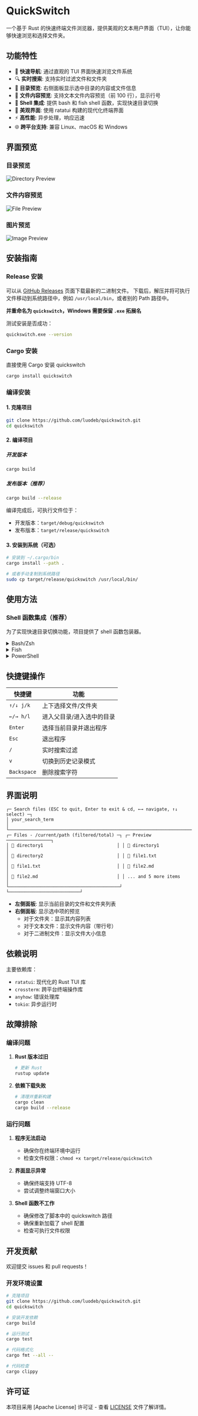 # QuickSwitch

一个基于 Rust 的快速终端文件浏览器，提供美观的文本用户界面（TUI），让你能够快速浏览和选择文件夹。

## 功能特性

- 🚀 **快速导航**: 通过直观的 TUI 界面快速浏览文件系统
- 🔍 **实时搜索**: 支持实时过滤文件和文件夹
- 📁 **目录预览**: 右侧面板显示选中目录的内容或文件信息
- 📄 **文件内容预览**: 支持文本文件内容预览（前 100 行），显示行号
- 🔧 **Shell 集成**: 提供 bash 和 fish shell 函数，实现快速目录切换
- 🎨 **美观界面**: 使用 ratatui 构建的现代化终端界面
- ⚡ **高性能**: 异步处理，响应迅速
- 🌐 **跨平台支持**: 兼容 Linux、macOS 和 Windows

## 界面预览

### 目录预览

![Directory Preview](./assets/directroy_preview.png)

### 文件内容预览

![File Preview](./assets/file_preview.png)

### 图片预览

![Image Preview](./assets/image_preview.png)

## 安装指南

### Release 安装

可以从 [GitHub Releases](https://github.com/luodeb/quickswitch/releases/latest) 页面下载最新的二进制文件。
下载后，解压并将可执行文件移动到系统路径中，例如 `/usr/local/bin`，或者别的 Path 路径中。

**并重命名为 `quickswitch`，Windows 需要保留 `.exe` 拓展名**

测试安装是否成功：

```bash
quickswitch.exe --version
```

### Cargo 安装

直接使用 Cargo 安装 quickswitch

```bash
cargo install quickswitch
```

### 编译安装

#### 1. 克隆项目

```bash
git clone https://github.com/luodeb/quickswitch.git
cd quickswitch
```

#### 2. 编译项目

##### 开发版本

```bash
cargo build
```

##### 发布版本（推荐）

```bash
cargo build --release
```

编译完成后，可执行文件位于：

- 开发版本：`target/debug/quickswitch`
- 发布版本：`target/release/quickswitch`

#### 3. 安装到系统（可选）

```bash
# 安装到 ~/.cargo/bin
cargo install --path .

# 或者手动复制到系统路径
sudo cp target/release/quickswitch /usr/local/bin/
```

## 使用方法

### Shell 函数集成（推荐）

为了实现快速目录切换功能，项目提供了 shell 函数包装器。

<details>
<summary>Bash/Zsh</summary>

> 将以下函数添加到你的 `~/.bashrc` 或 `~/.zshrc` 文件中末尾：
>
> ```sh
> eval "$(quickswitch --init bash)"
> ```
>
> 绑定按键（可选/推荐）Ctrl + E：
>
> ```sh
> bind '"\C-e": "qs\n"'
> ```
>
> 重新加载配置：
>
> ```sh
> source ~/.bashrc  # 或 source ~/.zshrc
> ```

</details>

<details>
<summary>Fish</summary>

> 将以下函数添加到你的 `~/.config/fish/config.fish` 文件中末尾：
>
> ```sh
> quickswitch --init fish | source
> ```
>
> 绑定按键（可选/推荐）Ctrl + E：
>
> ```sh
> bind \ce qs
> ```
>
> 重新加载配置：
>
> ```sh
> source ~/.config/fish/config.fish
> ```

</details>

<details>
<summary>PowerShell</summary>

> 将以下函数添加到你的 PowerShell 配置文件（`code $profile`）中：
>
> ```powershell
> Invoke-Expression (& { (quickswitch.exe --init powershell | Out-String) })
> ```
>
> 绑定按键（可选/推荐）Ctrl + E：
>
> ```powershell
> Import-Module PSReadLine
>
> # 绑定 Ctrl+E 快捷键
> Set-PSReadLineKeyHandler -Key 'Ctrl+e' `
>     -BriefDescription 'RunMyFunction' `
>     -ScriptBlock {
>        [Microsoft.PowerShell.PSConsoleReadLine]::RevertLine()
>        [Microsoft.PowerShell.PSConsoleReadLine]::Insert("qs")
>        [Microsoft.PowerShell.PSConsoleReadLine]::AcceptLine()
>    }
> ```
>
> 重新加载配置：
>
> ```powershell
> . $profile
> ```

</details>

## 快捷键操作

| 快捷键      | 功能                      |
| ----------- | ------------------------- |
| `↑/↓ j/k`   | 上下选择文件/文件夹       |
| `←/→ h/l`   | 进入父目录/进入选中的目录 |
| `Enter`     | 选择当前目录并退出程序    |
| `Esc`       | 退出程序                  |
| `/`         | 实时搜索过滤              |
| `v`         | 切换到历史记录模式        |
| `Backspace` | 删除搜索字符              |

## 界面说明

```
┌─ Search files (ESC to quit, Enter to exit & cd, ←→ navigate, ↑↓ select) ─┐
│ your_search_term                                                          │
└──────────────────────────────────────────────────────────────────────────┘
┌─ Files - /current/path (filtered/total) ─┐ ┌─ Preview ─────────────────┐
│ 📁 directory1                            │ │ 📁 directory1             │
│ 📁 directory2                            │ │ 📄 file1.txt              │
│ 📄 file1.txt                             │ │ 📄 file2.md               │
│ 📄 file2.md                              │ │ ... and 5 more items     │
└──────────────────────────────────────────┘ └───────────────────────────┘
```

- **左侧面板**: 显示当前目录的文件和文件夹列表
- **右侧面板**: 显示选中项的预览
  - 对于文件夹：显示其内容列表
  - 对于文本文件：显示文件内容（带行号）
  - 对于二进制文件：显示文件大小信息

## 依赖说明

主要依赖库：

- `ratatui`: 现代化的 Rust TUI 库
- `crossterm`: 跨平台终端操作库
- `anyhow`: 错误处理库
- `tokio`: 异步运行时

## 故障排除

### 编译问题

1. **Rust 版本过旧**

   ```bash
   # 更新 Rust
   rustup update
   ```

2. **依赖下载失败**
   ```bash
   # 清理并重新构建
   cargo clean
   cargo build --release
   ```

### 运行问题

1. **程序无法启动**

   - 确保你在终端环境中运行
   - 检查文件权限：`chmod +x target/release/quickswitch`

2. **界面显示异常**

   - 确保终端支持 UTF-8
   - 尝试调整终端窗口大小

3. **Shell 函数不工作**
   - 确保修改了脚本中的 quickswitch 路径
   - 确保重新加载了 shell 配置
   - 检查可执行文件权限

## 开发贡献

欢迎提交 issues 和 pull requests！

### 开发环境设置

```bash
# 克隆项目
git clone https://github.com/luodeb/quickswitch.git
cd quickswitch

# 安装开发依赖
cargo build

# 运行测试
cargo test

# 代码格式化
cargo fmt --all --

# 代码检查
cargo clippy
```

## 许可证

本项目采用 [Apache License] 许可证 - 查看 [LICENSE](LICENSE) 文件了解详情。